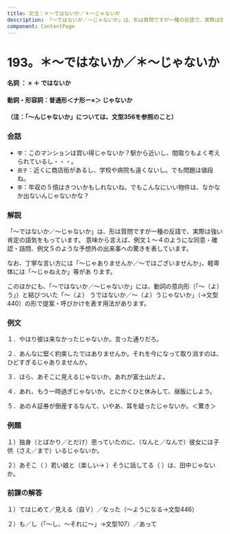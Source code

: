 ```yaml
---
title: 文法：＊～ではないか／＊～じゃないか
description: 「～ではないか／～じゃないか」は、形は質問ですが一種の反語で、実際は強い肯定の語気をもっています。 意味から言えば、例文１～４のようにな同意・確認・詰問、例文５のような予想外の出来事への驚きを表しています。
component: ContentPage
---
```



# 193。＊～ではないか／＊～じゃないか
#### 名詞 ： × ＋ ではないか
#### 動詞・形容詞：普通形＜ナ形ー×＞ じゃないか
#### （注：「～んじゃないか」については、文型356を参照のこと）
### 会話
- `李`：このマンションは買い得じゃないか？駅から近いし、間取りもよく考えられているし・・・。
- `良子`：近くに商店街があるし、学校や病院も遠くないし。でも問題は値段ね。
- `李`：年収の５倍はきついかもしれないね。でもこんなにいい物件は、なかなか出ないんじゃないかな？
### 解説
「～ではないか／～じゃないか」は、形は質問ですが一種の反語で、実際は強い肯定の語気をもっています。 意味から言えば、例文１～４のようにな同意・確認・詰問、例文５のような予想外の出来事への驚きを表しています。

なお、丁寧な言い方には「～じゃありませんか／～ではございませんか」、軽卑体には「～じゃねえか」等があ ります。

このほかにも、「～ではないか／～じゃないか」には、動詞の意向形（「～（よ）う」）と結びついた「～（よ） うではないか／～（よ）うじゃないか」（→文型440）の形で提案・呼びかけを表す用法があります。
### 例文
１．やはり彼は来なかったじゃないか。言った通りだろ。

２．あんなに堅く約束したではありませんか。それを今になって取り消すのは、ひどすぎるじゃありませんか。

３．ほら、あそこに見えるじゃないか。あれが富士山だよ。

４．あれ、もう一時過ぎじゃないか。とにかくひと休みして、昼飯にしよう。

５．あのＡ証券が倒産するなんて、いやあ、耳を疑ったじゃないか。＜驚き＞
### 例題
１）独身（とばかり／とだけ）思っていたのに、（なんと／なんで）彼女には子供（さえ／まで）いるじゃないか。

２）あそこ（ ）若い娘と（楽しい→ ）そうに話してる（ ）は、田中じゃないか。
### 前課の解答
１）てはじめて／見える（自Ｖ）／なった（～ようになる→文型446）

２）も／し（「～し、～それに～」→文型107）／あって
